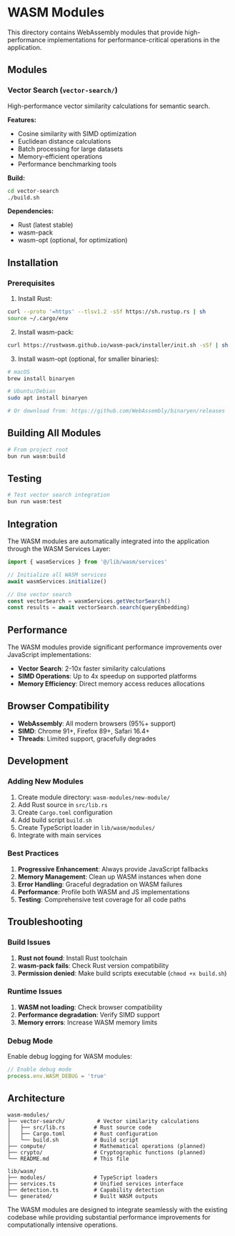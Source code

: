 # WASM Modules

This directory contains WebAssembly modules that provide high-performance implementations for performance-critical operations in the application.

## Modules

### Vector Search (`vector-search/`)

High-performance vector similarity calculations for semantic search.

**Features:**
- Cosine similarity with SIMD optimization
- Euclidean distance calculations
- Batch processing for large datasets
- Memory-efficient operations
- Performance benchmarking tools

**Build:**
```bash
cd vector-search
./build.sh
```

**Dependencies:**
- Rust (latest stable)
- wasm-pack
- wasm-opt (optional, for optimization)

## Installation

### Prerequisites

1. Install Rust:
```bash
curl --proto '=https' --tlsv1.2 -sSf https://sh.rustup.rs | sh
source ~/.cargo/env
```

2. Install wasm-pack:
```bash
curl https://rustwasm.github.io/wasm-pack/installer/init.sh -sSf | sh
```

3. Install wasm-opt (optional, for smaller binaries):
```bash
# macOS
brew install binaryen

# Ubuntu/Debian
sudo apt install binaryen

# Or download from: https://github.com/WebAssembly/binaryen/releases
```

## Building All Modules

```bash
# From project root
bun run wasm:build
```

## Testing

```bash
# Test vector search integration
bun run wasm:test
```

## Integration

The WASM modules are automatically integrated into the application through the WASM Services Layer:

```typescript
import { wasmServices } from '@/lib/wasm/services'

// Initialize all WASM services
await wasmServices.initialize()

// Use vector search
const vectorSearch = wasmServices.getVectorSearch()
const results = await vectorSearch.search(queryEmbedding)
```

## Performance

The WASM modules provide significant performance improvements over JavaScript implementations:

- **Vector Search**: 2-10x faster similarity calculations
- **SIMD Operations**: Up to 4x speedup on supported platforms
- **Memory Efficiency**: Direct memory access reduces allocations

## Browser Compatibility

- **WebAssembly**: All modern browsers (95%+ support)
- **SIMD**: Chrome 91+, Firefox 89+, Safari 16.4+
- **Threads**: Limited support, gracefully degrades

## Development

### Adding New Modules

1. Create module directory: `wasm-modules/new-module/`
2. Add Rust source in `src/lib.rs`
3. Create `Cargo.toml` configuration
4. Add build script `build.sh`
5. Create TypeScript loader in `lib/wasm/modules/`
6. Integrate with main services

### Best Practices

1. **Progressive Enhancement**: Always provide JavaScript fallbacks
2. **Memory Management**: Clean up WASM instances when done
3. **Error Handling**: Graceful degradation on WASM failures
4. **Performance**: Profile both WASM and JS implementations
5. **Testing**: Comprehensive test coverage for all code paths

## Troubleshooting

### Build Issues

1. **Rust not found**: Install Rust toolchain
2. **wasm-pack fails**: Check Rust version compatibility
3. **Permission denied**: Make build scripts executable (`chmod +x build.sh`)

### Runtime Issues

1. **WASM not loading**: Check browser compatibility
2. **Performance degradation**: Verify SIMD support
3. **Memory errors**: Increase WASM memory limits

### Debug Mode

Enable debug logging for WASM modules:

```typescript
// Enable debug mode
process.env.WASM_DEBUG = 'true'
```

## Architecture

```
wasm-modules/
├── vector-search/          # Vector similarity calculations
│   ├── src/lib.rs         # Rust source code
│   ├── Cargo.toml         # Rust configuration
│   └── build.sh           # Build script
├── compute/               # Mathematical operations (planned)
├── crypto/                # Cryptographic functions (planned)
└── README.md              # This file

lib/wasm/
├── modules/               # TypeScript loaders
├── services.ts            # Unified services interface
├── detection.ts           # Capability detection
└── generated/             # Built WASM outputs
```

The WASM modules are designed to integrate seamlessly with the existing codebase while providing substantial performance improvements for computationally intensive operations.